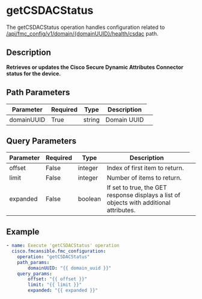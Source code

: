 # getCSDACStatus

The getCSDACStatus operation handles configuration related to [/api/fmc_config/v1/domain/{domainUUID}/health/csdac](/paths//api/fmc_config/v1/domain/{domain_uuid}/health/csdac.md) path.&nbsp;
## Description
**Retrieves or updates the Cisco Secure Dynamic Attributes Connector status for the device.**

## Path Parameters
| Parameter | Required | Type | Description |
| --------- | -------- | ---- | ----------- |
| domainUUID | True | string <td colspan=3> Domain UUID |

## Query Parameters
| Parameter | Required | Type | Description |
| --------- | -------- | ---- | ----------- |
| offset | False | integer <td colspan=3> Index of first item to return. |
| limit | False | integer <td colspan=3> Number of items to return. |
| expanded | False | boolean <td colspan=3> If set to true, the GET response displays a list of objects with additional attributes. |

## Example
```yaml
- name: Execute 'getCSDACStatus' operation
  cisco.fmcansible.fmc_configuration:
    operation: "getCSDACStatus"
    path_params:
        domainUUID: "{{ domain_uuid }}"
    query_params:
        offset: "{{ offset }}"
        limit: "{{ limit }}"
        expanded: "{{ expanded }}"

```